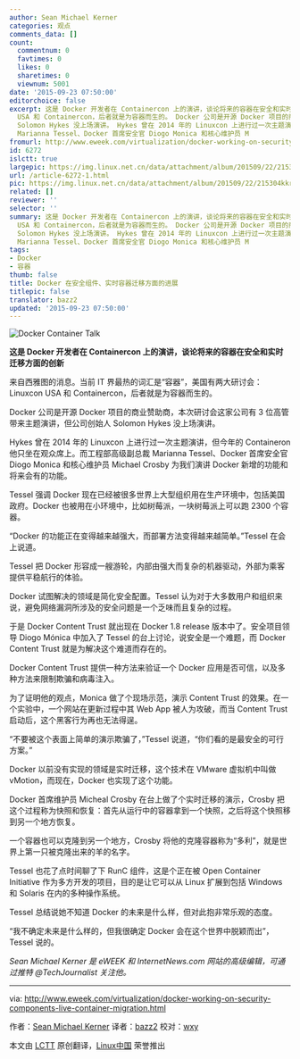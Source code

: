 ```yaml
---
author: Sean Michael Kerner
categories: 观点
comments_data: []
count:
  commentnum: 0
  favtimes: 0
  likes: 0
  sharetimes: 0
  viewnum: 5001
date: '2015-09-23 07:50:00'
editorchoice: false
excerpt: 这是 Docker 开发者在 Containercon 上的演讲，谈论将来的容器在安全和实时迁移方面的创新 来自西雅图的消息。当前 IT 界最热的词汇是容器，美国有两大研讨会：Linuxcon
  USA 和 Containercon，后者就是为容器而生的。 Docker 公司是开源 Docker 项目的商业赞助商，本次研讨会这家公司有 3 位高管带来主题演讲，但公司创始人
  Solomon Hykes 没上场演讲。 Hykes 曾在 2014 年的 Linuxcon 上进行过一次主题演讲，但今年的 Containeron 他只坐在观众席上。而工程部高级副总裁
  Marianna Tessel、Docker 首席安全官 Diogo Monica 和核心维护员 M
fromurl: http://www.eweek.com/virtualization/docker-working-on-security-components-live-container-migration.html
id: 6272
islctt: true
largepic: https://img.linux.net.cn/data/attachment/album/201509/22/215304kkr44kmc6c5omkcl.jpg
url: /article-6272-1.html
pic: https://img.linux.net.cn/data/attachment/album/201509/22/215304kkr44kmc6c5omkcl.jpg.thumb.jpg
related: []
reviewer: ''
selector: ''
summary: 这是 Docker 开发者在 Containercon 上的演讲，谈论将来的容器在安全和实时迁移方面的创新 来自西雅图的消息。当前 IT 界最热的词汇是容器，美国有两大研讨会：Linuxcon
  USA 和 Containercon，后者就是为容器而生的。 Docker 公司是开源 Docker 项目的商业赞助商，本次研讨会这家公司有 3 位高管带来主题演讲，但公司创始人
  Solomon Hykes 没上场演讲。 Hykes 曾在 2014 年的 Linuxcon 上进行过一次主题演讲，但今年的 Containeron 他只坐在观众席上。而工程部高级副总裁
  Marianna Tessel、Docker 首席安全官 Diogo Monica 和核心维护员 M
tags:
- Docker
- 容器
thumb: false
title: Docker 在安全组件、实时容器迁移方面的进展
titlepic: false
translator: bazz2
updated: '2015-09-23 07:50:00'
---
```


![Docker Container Talk](/data/attachment/album/201509/22/215304kkr44kmc6c5omkcl.jpg)


**这是 Docker 开发者在 Containercon 上的演讲，谈论将来的容器在安全和实时迁移方面的创新**


来自西雅图的消息。当前 IT 界最热的词汇是“容器”，美国有两大研讨会：Linuxcon USA 和 Containercon，后者就是为容器而生的。


Docker 公司是开源 Docker 项目的商业赞助商，本次研讨会这家公司有 3 位高管带来主题演讲，但公司创始人 Solomon Hykes 没上场演讲。


Hykes 曾在 2014 年的 Linuxcon 上进行过一次主题演讲，但今年的 Containeron 他只坐在观众席上。而工程部高级副总裁 Marianna Tessel、Docker 首席安全官 Diogo Monica 和核心维护员 Michael Crosby 为我们演讲 Docker 新增的功能和将来会有的功能。


Tessel 强调 Docker 现在已经被很多世界上大型组织用在生产环境中，包括美国政府。Docker 也被用在小环境中，比如树莓派，一块树莓派上可以跑 2300 个容器。


“Docker 的功能正在变得越来越强大，而部署方法变得越来越简单。”Tessel 在会上说道。


Tessel 把 Docker 形容成一艘游轮，内部由强大而复杂的机器驱动，外部为乘客提供平稳航行的体验。


Docker 试图解决的领域是简化安全配置。Tessel 认为对于大多数用户和组织来说，避免网络漏洞所涉及的安全问题是一个乏味而且复杂的过程。


于是 Docker Content Trust 就出现在 Docker 1.8 release 版本中了。安全项目领导 Diogo Mónica 中加入了 Tessel 的台上讨论，说安全是一个难题，而 Docker Content Trust 就是为解决这个难道而存在的。


Docker Content Trust 提供一种方法来验证一个 Docker 应用是否可信，以及多种方法来限制欺骗和病毒注入。


为了证明他的观点，Monica 做了个现场示范，演示 Content Trust 的效果。在一个实验中，一个网站在更新过程中其 Web App 被人为攻破，而当 Content Trust 启动后，这个黑客行为再也无法得逞。


“不要被这个表面上简单的演示欺骗了，”Tessel 说道，“你们看的是最安全的可行方案。”


Docker 以前没有实现的领域是实时迁移，这个技术在 VMware 虚拟机中叫做 vMotion，而现在，Docker 也实现了这个功能。


Docker 首席维护员 Micheal Crosby 在台上做了个实时迁移的演示，Crosby 把这个过程称为快照和恢复：首先从运行中的容器拿到一个快照，之后将这个快照移到另一个地方恢复。


一个容器也可以克隆到另一个地方，Crosby 将他的克隆容器称为“多利”，就是世界上第一只被克隆出来的羊的名字。


Tessel 也花了点时间聊了下 RunC 组件，这是个正在被 Open Container Initiative 作为多方开发的项目，目的是让它可以从 Linux 扩展到包括 Windows 和 Solaris 在内的多种操作系统。


Tessel 总结说她不知道 Docker 的未来是什么样，但对此抱非常乐观的态度。


“我不确定未来是什么样的，但我很确定 Docker 会在这个世界中脱颖而出”，Tessel 说的。


*Sean Michael Kerner 是 eWEEK 和 InternetNews.com 网站的高级编辑，可通过推特 @TechJournalist 关注他。*




---


via: <http://www.eweek.com/virtualization/docker-working-on-security-components-live-container-migration.html>


作者：[Sean Michael Kerner](http://www.eweek.com/cp/bio/Sean-Michael-Kerner/) 译者：[bazz2](https://github.com/bazz2) 校对：[wxy](https://github.com/wxy)


本文由 [LCTT](https://github.com/LCTT/TranslateProject) 原创翻译，[Linux中国](https://linux.cn/) 荣誉推出